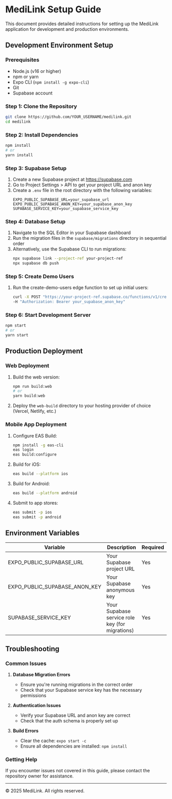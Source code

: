# MediLink Setup Guide

This document provides detailed instructions for setting up the MediLink application for development and production environments.

## Development Environment Setup

### Prerequisites

- Node.js (v16 or higher)
- npm or yarn
- Expo CLI (`npm install -g expo-cli`)
- Git
- Supabase account

### Step 1: Clone the Repository

```bash
git clone https://github.com/YOUR_USERNAME/medilink.git
cd medilink
```

### Step 2: Install Dependencies

```bash
npm install
# or
yarn install
```

### Step 3: Supabase Setup

1. Create a new Supabase project at https://supabase.com
2. Go to Project Settings > API to get your project URL and anon key
3. Create a `.env` file in the root directory with the following variables:
   ```
   EXPO_PUBLIC_SUPABASE_URL=your_supabase_url
   EXPO_PUBLIC_SUPABASE_ANON_KEY=your_supabase_anon_key
   SUPABASE_SERVICE_KEY=your_supabase_service_key
   ```

### Step 4: Database Setup

1. Navigate to the SQL Editor in your Supabase dashboard
2. Run the migration files in the `supabase/migrations` directory in sequential order
3. Alternatively, use the Supabase CLI to run migrations:
   ```bash
   npx supabase link --project-ref your-project-ref
   npx supabase db push
   ```

### Step 5: Create Demo Users

1. Run the create-demo-users edge function to set up initial users:
   ```bash
   curl -X POST "https://your-project-ref.supabase.co/functions/v1/create-demo-users" \
   -H "Authorization: Bearer your_supabase_anon_key"
   ```

### Step 6: Start Development Server

```bash
npm start
# or
yarn start
```

## Production Deployment

### Web Deployment

1. Build the web version:
   ```bash
   npm run build:web
   # or
   yarn build:web
   ```

2. Deploy the `web-build` directory to your hosting provider of choice (Vercel, Netlify, etc.)

### Mobile App Deployment

1. Configure EAS Build:
   ```bash
   npm install -g eas-cli
   eas login
   eas build:configure
   ```

2. Build for iOS:
   ```bash
   eas build --platform ios
   ```

3. Build for Android:
   ```bash
   eas build --platform android
   ```

4. Submit to app stores:
   ```bash
   eas submit -p ios
   eas submit -p android
   ```

## Environment Variables

| Variable | Description | Required |
|----------|-------------|----------|
| EXPO_PUBLIC_SUPABASE_URL | Your Supabase project URL | Yes |
| EXPO_PUBLIC_SUPABASE_ANON_KEY | Your Supabase anonymous key | Yes |
| SUPABASE_SERVICE_KEY | Your Supabase service role key (for migrations) | Yes |

## Troubleshooting

### Common Issues

1. **Database Migration Errors**
   - Ensure you're running migrations in the correct order
   - Check that your Supabase service key has the necessary permissions

2. **Authentication Issues**
   - Verify your Supabase URL and anon key are correct
   - Check that the auth schema is properly set up

3. **Build Errors**
   - Clear the cache: `expo start -c`
   - Ensure all dependencies are installed: `npm install`

### Getting Help

If you encounter issues not covered in this guide, please contact the repository owner for assistance.

---

© 2025 MediLink. All rights reserved.
